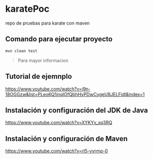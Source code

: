 # karatePoc
repo de pruebas para karate con maven

 ## Comando para ejecutar proyecto
    mvn clean test

 > Para mayor informacion

 ## Tutorial de ejemnplo
https://www.youtube.com/watch?v=j9n-18OGGzw&list=PLeo6Q1inqlOfQbhHyPDwCygeU8JELFidl&index=1

 ## Instalación y configuración del JDK de Java
 https://www.youtube.com/watch?v=XYKYv_xq3RQ


 ## Instalación y configuración de Maven
 https://www.youtube.com/watch?v=rl5-yyrmp-0



